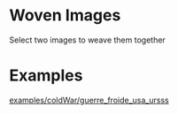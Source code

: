# Woven Images

Select two images to weave them together

# Examples

[examples/coldWar/guerre_froide_usa_ursss](image1)
